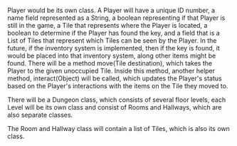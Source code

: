 Player would be its own class. A Player will have a unique ID number, 
a name field represented as a String, a boolean representing if that Player is 
still in the game, a Tile that represents where the Player is located, a boolean to 
determine if the Player has found the key, and a field that is a List of Tiles
that represent which Tiles can be seen by the Player. In the future, if the inventory 
system is implemented, then if the key is found, it would be placed into that inventory 
system, along other items might be found. 
There will be a method move(Tile destination), which takes the Player to the given 
unoccupied Tile. Inside this method, another helper method, interact(Object) will be 
called, which updates the Player's status based on the Player's interactions with the items on the Tile they 
moved to.

There will be a Dungeon class, which consists of several floor levels, each Level will
be its own class and consist of Rooms and Hallways, which are also separate classes.
 
The Room and Hallway class will contain a list of Tiles, which is also its own class. 

